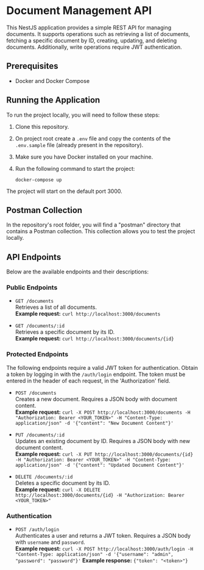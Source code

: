 # Document Management API

This NestJS application provides a simple REST API for managing documents. It supports operations such as retrieving a list of documents, fetching a specific document by ID, creating, updating, and deleting documents. Additionally, write operations require JWT authentication.

## Prerequisites
- Docker and Docker Compose

## Running the Application

To run the project locally, you will need to follow these steps:

1. Clone this repository.

2. On project root create a ```.env``` file and copy the contents of the ```.env.sample``` file (already present in the repository).

3. Make sure you have Docker installed on your machine.

4. Run the following command to start the project:

    ```docker-compose up```

The project will start on the default port 3000.

## Postman Collection

In the repository's root folder, you will find a "postman" directory that contains a Postman collection. This collection allows you to test the project locally.

## API Endpoints

Below are the available endpoints and their descriptions:

### Public Endpoints

- `GET /documents`  
  Retrieves a list of all documents.  
  **Example request:** `curl http://localhost:3000/documents`

- `GET /documents/:id`  
  Retrieves a specific document by its ID.  
  **Example request:** `curl http://localhost:3000/documents/{id}`

### Protected Endpoints

The following endpoints require a valid JWT token for authentication. Obtain a token by logging in with the `/auth/login` endpoint.
The token must be entered in the header of each request, in the 'Authorization' field.

- `POST /documents`  
  Creates a new document. Requires a JSON body with document content.  
  **Example request:** `curl -X POST http://localhost:3000/documents -H "Authorization: Bearer <YOUR_TOKEN>" -H "Content-Type: application/json" -d '{"content": "New Document Content"}'`

- `PUT /documents/:id`  
  Updates an existing document by ID. Requires a JSON body with new document content.  
  **Example request:** `curl -X PUT http://localhost:3000/documents/{id} -H "Authorization: Bearer <YOUR_TOKEN>" -H "Content-Type: application/json" -d '{"content": "Updated Document Content"}'`

- `DELETE /documents/:id`  
  Deletes a specific document by its ID.  
  **Example request:** `curl -X DELETE http://localhost:3000/documents/{id} -H "Authorization: Bearer <YOUR_TOKEN>"`

### Authentication

- `POST /auth/login`  
  Authenticates a user and returns a JWT token. Requires a JSON body with `username` and `password`.  
  **Example request:** `curl -X POST http://localhost:3000/auth/login -H "Content-Type: application/json" -d '{"username": "admin", "password": "password"}'`
  **Example response:** `{"token": "<token>"}`
